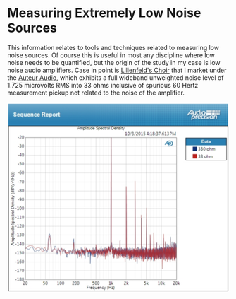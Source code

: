 # Measuring Extremely Low Noise Sources

This information relates to tools and techniques related to measuring low noise sources.  Of course 
this is useful in most any discipline where low noise needs to be quantified, but the origin of the 
study in my case is low noise audio amplifiers.  Case in point is [Lilienfeld's Choir](http://auteuraudio.com/lilienfelds-choir) 
that I market under the [Auteur Audio](http://auteuraudio.com/), which exhibits a full wideband
unweighted noise level of 1.725 microvolts RMS into 33 ohms inclusive of spurious 60 Hertz measurement
pickup not related to the noise of the amplifier.

![Lilienfeld's Choir Spectral Density](images/LilienfeldsChoirSpectralDensity.png)




